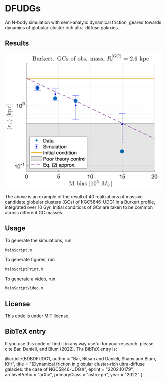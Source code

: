 # DFUDGs

An N-body simulation with semi-analytic dynamical friction, geared towards dynamics of globular-cluster rich ultra-diffuse galaxies.

## Results
<p align="center">
<img src="FigResults.png" width="500" alt="An example result of a simulation suite in an Burkert profile" title="Burkert profile">
</p>

The above is an example of the result of 40 realizations of massive candidate globular clusters (GCs) of NGC5846-UDG1 in a Burkert profile, integrated over 10 Gyr. Initial conditions of GCs are taken to be common across different GC masses. 

## Usage

To generate the simulations, run

```bash
MainScript.m
```

To generate figures, run

```bash
MainScriptPrint.m
```

To generate a video, run

```bash
MainScriptVideo.m
```

## License

This code is under [MIT](https://opensource.org/licenses/MIT) license. 

## BibTeX entry
If you use this code or find it in any way useful for your research, please cite Bar, Danieli, and Blum (2022). The BibTeX entry is: 

@article{BDBDFUDG1,
	author = "Bar, Nitsan and Danieli, Shany and Blum, Kfir",
	title = "{Dynamical friction in globular cluster-rich ultra-diffuse galaxies: the case of NGC5846-UDG1}",
	eprint = "2202.10179",
	archivePrefix = "arXiv",
	primaryClass = "astro-ph",
	year = "2022"
}

